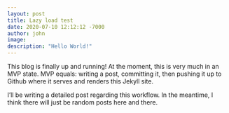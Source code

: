 ```yaml
---
layout: post
title: Lazy load test
date: 2020-07-10 12:12:12 -7000
author: john
image:
description: "Hello World!"
---
```

This blog is finally up and running! At the moment, this is very much in an MVP state. MVP equals: writing a post, committing it, then pushing it up to Github where it serves and renders this Jekyll site.

I’ll be writing a detailed post regarding this workflow. In the meantime, I think there will just be random posts here and there.

<img class="lozad" data-src="{{ site.cdnBaseUrl }}0BDAFE77-442A-4F6A-8057-74F5E03B6A0B.jpeg" >

<img class="lozad" data-src="{{ site.cdnBaseUrl }}0BDAFE77-442A-4F6A-8057-74F5E03B6A0B.jpeg" >

<img class="lozad" data-src="{{ site.cdnBaseUrl }}0BDAFE77-442A-4F6A-8057-74F5E03B6A0B.jpeg" >

<img class="lozad" data-src="{{ site.cdnBaseUrl }}0BDAFE77-442A-4F6A-8057-74F5E03B6A0B.jpeg" >

<img class="lozad" data-src="{{ site.cdnBaseUrl }}0BDAFE77-442A-4F6A-8057-74F5E03B6A0B.jpeg" >

<img class="lozad" data-src="{{ site.cdnBaseUrl }}0BDAFE77-442A-4F6A-8057-74F5E03B6A0B.jpeg" >

<img class="lozad" data-src="{{ site.cdnBaseUrl }}0BDAFE77-442A-4F6A-8057-74F5E03B6A0B.jpeg" >
